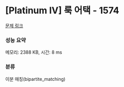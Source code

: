 # [Platinum IV] 룩 어택 - 1574 

[문제 링크](https://www.acmicpc.net/problem/1574) 

### 성능 요약

메모리: 2388 KB, 시간: 8 ms

### 분류

이분 매칭(bipartite_matching)

